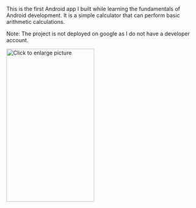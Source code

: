 This is the first Android app I built while learning the fundamentals of Android development. It is a simple calculator that can perform basic arithmetic calculations.

Note: The project is not deployed on google as I do not have a developer account.

<a href="https://drive.google.com/uc?export=view&id=1zfJAVCIORIAXysJPcYzyWF8F1AkTf8hB"><img src="https://drive.google.com/uc?export=view&id=1zfJAVCIORIAXysJPcYzyWF8F1AkTf8hB" width="230" height="400" title="Click to enlarge picture" /></a>
